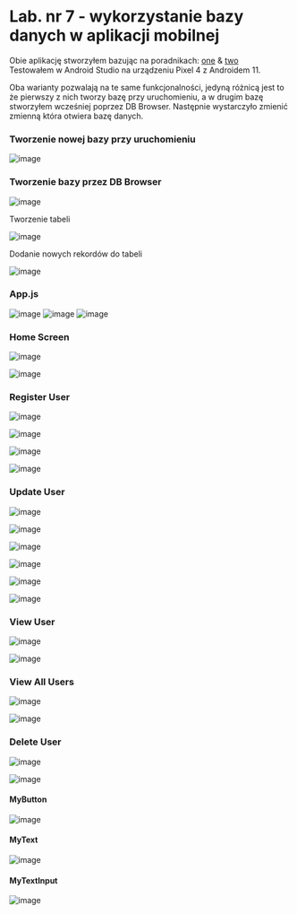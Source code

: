 # Lab. nr 7 - wykorzystanie bazy danych w aplikacji mobilnej  

Obie aplikację stworzyłem bazując na poradnikach: [one](https://aboutreact.com/example-of-sqlite-database-in-react-native/) & [two](https://aboutreact.com/example-of-pre-populated-sqlite-database-in-react-native/amp/)  
Testowałem w Android Studio na urządzeniu Pixel 4 z Androidem 11.  

Oba warianty pozwalają na te same funkcjonalności, jedyną różnicą jest to że pierwszy z nich tworzy bazę przy uruchomieniu, a w drugim bazę stworzyłem wcześniej poprzez DB Browser. Następnie wystarczyło zmienić zmienną która otwiera bazę danych.   

### Tworzenie nowej bazy przy uruchomieniu  

![image](https://user-images.githubusercontent.com/92587389/174151685-b1391a4a-3e3c-4e0c-af22-4b6a90eb1f87.png)  

### Tworzenie bazy przez DB Browser  

![image](https://user-images.githubusercontent.com/92587389/174151989-c8cd615e-ef46-44af-a42b-8caa47877e73.png)  

Tworzenie tabeli  

![image](https://user-images.githubusercontent.com/92587389/174151950-28c9710b-2242-45af-9518-2312db9e0963.png)  

Dodanie nowych rekordów do tabeli  

![image](https://user-images.githubusercontent.com/92587389/174152020-a38ae43a-1cec-4327-905d-08ad42d140e3.png)  

### App.js  

![image](https://user-images.githubusercontent.com/92587389/174152227-1617d851-e1f6-40f1-ba97-e10939138edb.png)
![image](https://user-images.githubusercontent.com/92587389/174152262-6f3432fa-bf93-48a1-a726-7deb0d0b10d1.png)
![image](https://user-images.githubusercontent.com/92587389/174152289-8eb3cb10-4e00-4410-8839-235788769a19.png)  

### Home Screen  

![image](https://user-images.githubusercontent.com/92587389/174152447-0a9761e8-a758-47a6-9b84-ba3f84435ced.png)  

![image](https://user-images.githubusercontent.com/92587389/174152476-e24629f3-28a5-4a7f-99bf-d83926ddd865.png)

### Register User  

![image](https://user-images.githubusercontent.com/92587389/174152552-998a6d2a-5520-40a3-8ed1-d566af01038c.png)  

![image](https://user-images.githubusercontent.com/92587389/174152580-27313bf8-47b7-4ce0-a6fc-c604caf99f83.png)  

![image](https://user-images.githubusercontent.com/92587389/174152617-0358f1ba-0b9f-49ee-869c-2039dd1357bf.png)

![image](https://user-images.githubusercontent.com/92587389/174152658-28b65bc8-26b2-4a38-9b9a-97ccda9a4a50.png)  

### Update User  

![image](https://user-images.githubusercontent.com/92587389/174152775-fc366e7a-07ad-44c2-9f5f-45dbb481064e.png)  

![image](https://user-images.githubusercontent.com/92587389/174152902-14f699c4-4450-4361-a7cd-edf820ff1362.png)

![image](https://user-images.githubusercontent.com/92587389/174152950-f151362b-0f27-4559-b8bf-652220983ce6.png)  

![image](https://user-images.githubusercontent.com/92587389/174152992-96d970ca-450a-4043-82e8-d07dd7162d60.png)

![image](https://user-images.githubusercontent.com/92587389/174153022-53ee696e-f890-4eba-97cb-c62bc3ab7f13.png)

![image](https://user-images.githubusercontent.com/92587389/174153059-f31ffe82-d16e-495e-abc0-a08e04cd7b4c.png)  

### View User  

![image](https://user-images.githubusercontent.com/92587389/174153138-d0dbf07f-6e61-4af5-b907-40ec705a5121.png)  

![image](https://user-images.githubusercontent.com/92587389/174153181-bf5eaf24-703f-4841-9a98-b8bd0024a3ae.png)  

### View All Users  

![image](https://user-images.githubusercontent.com/92587389/174153291-87a981dc-4f68-40df-9716-f35613dd2acf.png)  

![image](https://user-images.githubusercontent.com/92587389/174153311-4d1b6f03-4817-44da-8854-9ca8fd06fcd5.png)  

### Delete User  

![image](https://user-images.githubusercontent.com/92587389/174153375-6df6d875-f746-4c00-9681-6d6b162aeb2f.png)  

![image](https://user-images.githubusercontent.com/92587389/174153430-140be08a-51b8-4dad-80d5-a1ff4146a1ea.png)  

#### MyButton  

![image](https://user-images.githubusercontent.com/92587389/174153478-e1ef61d6-1059-4771-8f11-1ea2c7779f2e.png)  

#### MyText  

![image](https://user-images.githubusercontent.com/92587389/174153525-44323a8f-f27a-4f0c-b89d-b3231929e977.png)  

#### MyTextInput  

![image](https://user-images.githubusercontent.com/92587389/174153562-c1ea3895-c2dd-4f87-87ea-7203ef60a361.png)  

